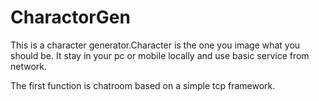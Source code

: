 # CharactorGen
This is a character generator.Character is the one you image what you should be. It stay in your pc or mobile locally and use basic service from network.

The first function is chatroom based on a simple tcp framework.
